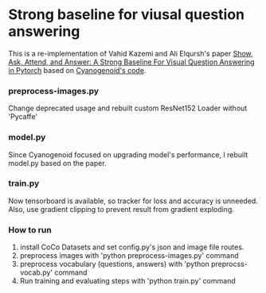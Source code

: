 # Strong baseline for viusal question answering

This is a re-implementation of Vahid Kazemi and Ali Elqursh's paper [Show, Ask, Attend, and Answer: A Strong Baseline For Visual Question Answering in Pytorch](http://arxiv.org/abs/1704.03162) based on [Cyanogenoid's code](http://github.com/Cyanogenoid/pytorch-vqa).

### preprocess-images.py
Change deprecated usage and rebuilt custom ResNet152 Loader without 'Pycaffe'

### model.py
Since Cyanogenoid focused on upgrading model's performance, I rebuilt model.py based on the paper. 

### train.py
Now tensorboard is available, so tracker for loss and accuracy is unneeded.
Also, use gradient clipping to prevent result from gradient exploding.

### How to run
1. install CoCo Datasets and set config.py's json and image file routes.
2. preprocess images with 'python preprocess-images.py' command
3. preprocess vocabulary (questions, answers) with 'python preprocss-vocab.py' command
4. Run training and evaluating steps with 'python train.py' command


